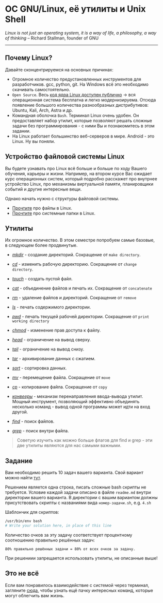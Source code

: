 # ОС GNU/Linux, её утилиты и Unix Shell

_Linux is not just an operating system, it is a way of life, a philosophy, a way of thinking_ – Richard Stallman,  founder of GNU

---

## Почему Linux?
Давайте сконцентрируемся на основных причинах:
- Огромное количество предустановленных инструментов для разработчиков. gcc, python, git. На Windows всё это необходимо скачивать самостоятельно.
- `Open Source`. Весь [код ядра Linux доступен публично](https://github.com/torvalds/linux) -> вся операционная система бесплатна и легко модернизируема. Отсюда появление большого количества разнообразных дистрибутивов: Ubuntu, Kali, Arch, Astra и др.
- Командная оболочка `Bash`. Терминал Linux очень удобен. Он предоставляет набор утилит, которые позволяют решать сложные задачи без программирования - с ними Вы и познакомитесь в этом задании.
- На Linux работает большинство веб-серверов в мире. Android - это Linux. Ну вы поняли.

## Устройство файловой системы Linux

Вы будете узнавать про Linux всё больше и больше по ходу Вашего обучения, карьеры и жизни. Например, на втором курсе Вас ожидает курс операционных систем, который подробно расскажет про внутрнее устройство Linux, про механизмы виртуальной памяти, планировщики событий и другие интересные вещи.

Однако начать нужно с структуры файловой системы. 

- [Прочтите](https://losst.pro/tipy-fajlov-v-linux) про файлы в Linux.
- [Прочтите](https://losst.pro/ctruktura-fajlovoj-sistemy-linux) про системные папки в Linux.

## Утилиты

Их огромное количество. В этом семестре попробуем самые базовые, в следующем более продвинутые.

- [_mkdir_](https://man7.org/linux/man-pages/man1/mkdir.1.html) - создание директорий. Сокращение от ```make directory```.
- [_cd_](https://man7.org/linux/man-pages/man1/cd.1p.html) - изменить рабочую директорию. Сокращение от ```change directory```.
- [_touch_](https://man7.org/linux/man-pages/man1/touch.1.html) - создать пустой файл.
- [_cat_](https://man7.org/linux/man-pages/man1/cat.1.html) - объединение файлов и печать их. Сокращение от ```concatenate```
- [_rm_](https://man7.org/linux/man-pages/man1/rm.1.html) - удаление файлов и директорий. Сокращение от ```remove```
- [_ls_](https://man7.org/linux/man-pages/man1/ls.1.html) - печать содержимого директории.
- [_pwd_](https://man7.org/linux/man-pages/man1/pwd.1.html) - печать текущей рабочей директории. Сокращение от ```print working directory```
- [_chmod_](https://man7.org/linux/man-pages/man1/chmod.1.html) - изменение прав доступа к файлу.
- [_head_](https://man7.org/linux/man-pages/man1/head.1.html) - ограничение на вывод сверху.
- [_tail_](https://man7.org/linux/man-pages/man1/tail.1.html) - ограничение на вывод снизу.
- [_tar_](https://man7.org/linux/man-pages/man1/tar.1.html) - архивирование данных с сжатием.
- [_sort_](https://man7.org/linux/man-pages/man1/sort.1.html) - сортировка данных.
- [_mv_](https://man7.org/linux/man-pages/man1/mv.1.html) - перемещение файла. Сокращение от ```move```
- [_cp_](https://man7.org/linux/man-pages/man1/cp.1.html) - копирование файла. Сокращение от ```copy```

- [_конвееры_](https://losst.pro/perenapravlenie-vvoda-vyvoda-linux) - механизм перенаправления ввода-вывода утилит. Мощный инструмент, позволяющий эффективно объединять несколько команд - вывод одной программы может идти на вход другой.
- [_find_](https://man7.org/linux/man-pages/man1/find.1.html) - поиск файлов.
- [_grep_](https://man7.org/linux/man-pages/man1/grep.1.html) - поиск внутри файла.
> Советую изучить как можно больше флагов для find и grep - эти две утилиты являются для нас самыми важными.

## Задание

Вам необходимо решить 10 задач вашего варианта. Свой вариант можно найти [тут](variants.md).

Решением является одна строка, писать сложные bash скрипты не требуется.
Условие каждой задачи описано в файле `readme.md` внутри директории вашего варианта.
В директории с вашим вариантом должны присутствовать скрипты с названиями вида `номер-задачи.sh`, e.g. `4.sh`

Шаблончик для скриптов:
```sh
/usr/bin/env bash
# Write your solution here, in place of this line
```

Количество очков за эту задачу соответствует процентному соотношению правильно решённых задач:
```
80% правильно решённых задачи = 80% от всех очков за задачу.
```

При решениии запрещается использовать утилиты, не описанные выше!

## Это не всё

Если вам понравилось взаимодействие с системой через терминал, загляните [сюда](https://kinsta.com/blog/linux-commands/), чтобы узнать ещё пачку интересных команд, которые могут облегчить вам жизнь.
